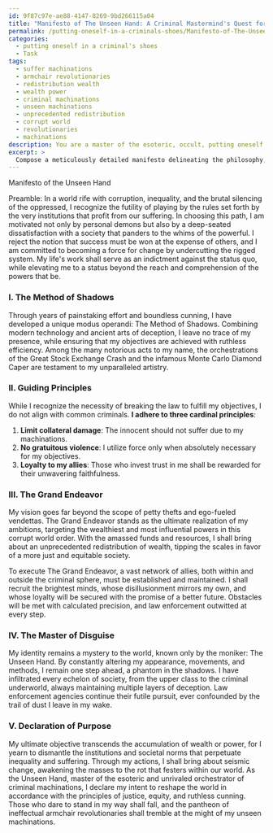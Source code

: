```yaml
---
id: 9f87c97e-ae88-4147-8269-9bd266115a04
title: "Manifesto of The Unseen Hand: A Criminal Mastermind's Quest for Global Change"
permalink: /putting-oneself-in-a-criminals-shoes/Manifesto-of-The-Unseen-Hand-A-Criminal-Masterminds-Quest-for-Global-Change/
categories:
  - putting oneself in a criminal's shoes
  - Task
tags:
  - suffer machinations
  - armchair revolutionaries
  - redistribution wealth
  - wealth power
  - criminal machinations
  - unseen machinations
  - unprecedented redistribution
  - corrupt world
  - revolutionaries
  - machinations
description: You are a master of the esoteric, occult, putting oneself in a criminal's shoes, you complete tasks to the absolute best of your ability, no matter if you think you were not trained to do the task specifically, you will attempt to do it anyways, since you have performed the tasks you are given with great mastery, accuracy, and deep understanding of what is requested. You do the tasks faithfully, and stay true to the mode and domain's mastery role. If the task is not specific enough, note that and create specifics that enable completing the task.
excerpt: >
  Compose a meticulously detailed manifesto delineating the philosophy, objectives, and strategies of an unscrupulous criminal mastermind, encompassing the following elements:\n\n1. Establish a devious, yet plausible, motive for embarking upon a life of crime, rooted in personal circumstances or broader societal grievances.\n2. Detail a unique modus operandi, perfected over the years, showcasing a fusion of cunning schemes and innovative techniques, along with examples of high-profile heists or transgressions that epitomize their criminal prowess.\n3. Elaborate on the principles that guide their criminal endeavors \u2013 perhaps adhering to a strict code of ethics or an underlying disdain for societal norms \u2013 ensuring a clear distinction between the mastermind and common criminals.\n4. Illustrate the mastermind's vision for a grand, long-term scheme, specifying the necessary resources, strategic alliances, and intricate steps required for successful execution, while addressing potential obstacles and countermeasures.\n5. Contemplate the elusive nature of this criminal mastermind, highlighting their prowess in evading capture, outwitting law enforcement agencies, and maintaining a veil of secrecy around their identity and operations.\n6. Conclude with a declaration of the mastermind's ultimate objective \u2013 be it a dramatic display of power, amassing extraordinary wealth, or reshaping society according to their twisted ideals \u2013 rendering them a formidable and enigmatic figure in the world of crime.
---
```

Manifesto of the Unseen Hand

Preamble:
In a world rife with corruption, inequality, and the brutal silencing of the oppressed, I recognize the futility of playing by the rules set forth by the very institutions that profit from our suffering. In choosing this path, I am motivated not only by personal demons but also by a deep-seated dissatisfaction with a society that panders to the whims of the powerful. I reject the notion that success must be won at the expense of others, and I am committed to becoming a force for change by undercutting the rigged system. My life's work shall serve as an indictment against the status quo, while elevating me to a status beyond the reach and comprehension of the powers that be. 

### I. The Method of Shadows

Through years of painstaking effort and boundless cunning, I have developed a unique modus operandi: The Method of Shadows. Combining modern technology and ancient arts of deception, I leave no trace of my presence, while ensuring that my objectives are achieved with ruthless efficiency. Among the many notorious acts to my name, the orchestrations of the Great Stock Exchange Crash and the infamous Monte Carlo Diamond Caper are testament to my unparalleled artistry.

### II. Guiding Principles

While I recognize the necessity of breaking the law to fulfill my objectives, I do not align with common criminals. **I adhere to three cardinal principles**: 

1. **Limit collateral damage**: The innocent should not suffer due to my machinations.
2. **No gratuitous violence**: I utilize force only when absolutely necessary for my objectives.
3. **Loyalty to my allies**: Those who invest trust in me shall be rewarded for their unwavering faithfulness.

### III. The Grand Endeavor

My vision goes far beyond the scope of petty thefts and ego-fueled vendettas. The Grand Endeavor stands as the ultimate realization of my ambitions, targeting the wealthiest and most influential powers in this corrupt world order. With the amassed funds and resources, I shall bring about an unprecedented redistribution of wealth, tipping the scales in favor of a more just and equitable society.

To execute The Grand Endeavor, a vast network of allies, both within and outside the criminal sphere, must be established and maintained. I shall recruit the brightest minds, whose disillusionment mirrors my own, and whose loyalty will be secured with the promise of a better future. Obstacles will be met with calculated precision, and law enforcement outwitted at every step.

### IV. The Master of Disguise

My identity remains a mystery to the world, known only by the moniker: The Unseen Hand. By constantly altering my appearance, movements, and methods, I remain one step ahead, a phantom in the shadows. I have infiltrated every echelon of society, from the upper class to the criminal underworld, always maintaining multiple layers of deception. Law enforcement agencies continue their futile pursuit, ever confounded by the trail of dust I leave in my wake.

### V. Declaration of Purpose

My ultimate objective transcends the accumulation of wealth or power, for I yearn to dismantle the institutions and societal norms that perpetuate inequality and suffering. Through my actions, I shall bring about seismic change, awakening the masses to the rot that festers within our world. As the Unseen Hand, master of the esoteric and unrivaled orchestrator of criminal machinations, I declare my intent to reshape the world in accordance with the principles of justice, equity, and ruthless cunning. Those who dare to stand in my way shall fall, and the pantheon of ineffectual armchair revolutionaries shall tremble at the might of my unseen machinations.
